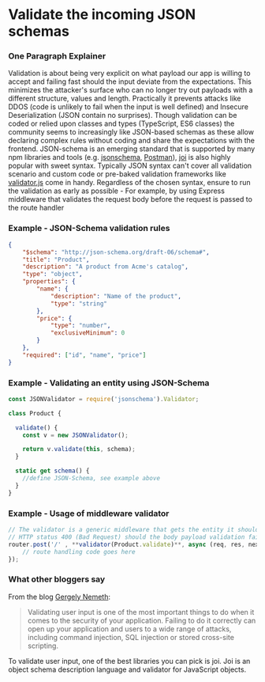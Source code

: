 # Validate the incoming JSON schemas

### One Paragraph Explainer

Validation is about being very explicit on what payload our app is willing to accept and failing fast should the input deviate from the expectations. This minimizes the attacker's surface who can no longer try out payloads with a different structure, values and length. Practically it prevents attacks like DDOS (code is unlikely to fail when the input is well defined) and Insecure Deserialization (JSON contain no surprises). Though validation can be coded or relied upon classes and types (TypeScript, ES6 classes) the community seems to increasingly like JSON-based schemas as these allow declaring complex rules without coding and share the expectations with the frontend. JSON-schema is an emerging standard that is supported by many npm libraries and tools (e.g. [jsonschema](https://www.npmjs.com/package/jsonschema), [Postman](http://blog.getpostman.com/2017/07/28/api-testing-tips-from-a-postman-professional/)), [joi](https://www.npmjs.com/package/@hapi/joi) is also highly popular with sweet syntax. Typically JSON syntax can't cover all validation scenario and custom code or pre-baked validation frameworks like [validator.js](https://github.com/chriso/validator.js/) come in handy. Regardless of the chosen syntax, ensure to run the validation as early as possible - For example, by using Express middleware that validates the request body before the request is passed to the route handler

### Example - JSON-Schema validation rules

```json
{
    "$schema": "http://json-schema.org/draft-06/schema#",
    "title": "Product",
    "description": "A product from Acme's catalog",
    "type": "object",
    "properties": {
        "name": {
            "description": "Name of the product",
            "type": "string"
        },
        "price": {
            "type": "number",
            "exclusiveMinimum": 0
        }
    },
    "required": ["id", "name", "price"]
}
```


### Example - Validating an entity using JSON-Schema

```javascript
const JSONValidator = require('jsonschema').Validator;

class Product {

  validate() {
    const v = new JSONValidator();

    return v.validate(this, schema);
  }

  static get schema() {
    //define JSON-Schema, see example above
  }
}

```

### Example - Usage of middleware validator

```javascript
// The validator is a generic middleware that gets the entity it should validate and takes care to return
// HTTP status 400 (Bad Request) should the body payload validation fail
router.post('/' , **validator(Product.validate)**, async (req, res, next) => {
    // route handling code goes here
});

```



### What other bloggers say

From the blog [Gergely Nemeth](https://nemethgergely.com/blog/nodejs-security-overview):
> Validating user input is one of the most important things to do when it comes to the security of your application. Failing to do it correctly can open up your application and users to a wide range of attacks, including command injection, SQL injection or stored cross-site scripting.<br/>

To validate user input, one of the best libraries you can pick is joi. Joi is an object schema description language and validator for JavaScript objects.

